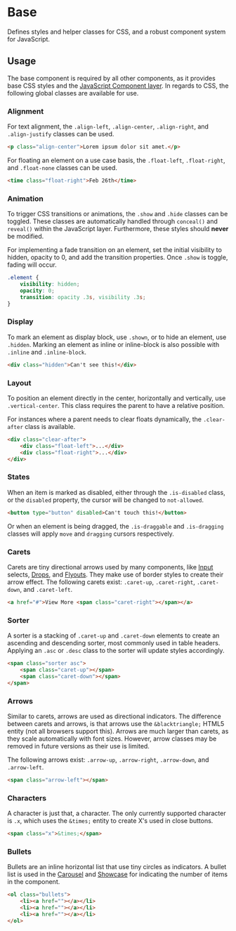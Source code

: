 # Base #

Defines styles and helper classes for CSS, and a robust component system for JavaScript.

## Usage ##

The base component is required by all other components, as it provides base CSS styles and
the [JavaScript Component layer](../development/js.md). In regards to CSS, the following
global classes are available for use.

### Alignment ###

For text alignment, the `.align-left`, `.align-center`, `.align-right`, and `.align-justify`
classes can be used.

```html
<p class="align-center">Lorem ipsum dolor sit amet.</p>
```

For floating an element on a use case basis, the `.float-left`, `.float-right`, and
`.float-none` classes can be used.

```html
<time class="float-right">Feb 26th</time>
```

### Animation ###

To trigger CSS transitions or animations, the `.show` and `.hide` classes can be toggled.
These classes are automatically handled through `conceal()` and `reveal()` within the
JavaScript layer. Furthermore, these styles should **never** be modified.

For implementing a fade transition on an element, set the initial visibility to hidden,
opacity to 0, and add the transition properties. Once `.show` is toggle, fading will occur.

```css
.element {
    visibility: hidden;
    opacity: 0;
    transition: opacity .3s, visibility .3s;
}
```

### Display ###

To mark an element as display block, use `.shown`, or to hide an element, use `.hidden`.
Marking an element as inline or inline-block is also possible with `.inline` and `.inline-block`.

```html
<div class="hidden">Can't see this!</div>
```

### Layout ###

To position an element directly in the center, horizontally and vertically, use `.vertical-center`.
This class requires the parent to have a relative position.

For instances where a parent needs to clear floats dynamically, the `.clear-after` class is available.

```html
<div class="clear-after">
    <div class="float-left">...</div>
    <div class="float-right">...</div>
</div>
```

### States ###

When an item is marked as disabled, either through the `.is-disabled` class, or the `disabled` property,
the cursor will be changed to `not-allowed`.

```html
<button type="button" disabled>Can't touch this!</button>
```

Or when an element is being dragged, the `.is-draggable` and `.is-dragging` classes will apply `move`
and `dragging` cursors respectively.

### Carets ###

Carets are tiny directional arrows used by many components, like [Input](input.md) selects, [Drops](drop.md),
and [Flyouts](flyout.md). They make use of border styles to create their arrow effect. The following carets exist:
`.caret-up`, `.caret-right`, `.caret-down`, and `.caret-left`.

```html
<a href="#">View More <span class="caret-right"></span></a>
```

### Sorter ###

A sorter is a stacking of `.caret-up` and `.caret-down` elements to create an ascending and descending sorter,
most commonly used in table headers. Applying an `.asc` or `.desc` class to the sorter will update styles accordingly.

```html
<span class="sorter asc">
    <span class="caret-up"></span>
    <span class="caret-down"></span>
</span>
```

### Arrows ###

Similar to carets, arrows are used as directional indicators. The difference between carets and arrows, is that arrows
use the `&blacktriangle;` HTML5 entity (not all browsers support this). Arrows are much larger than carets, as they
scale automatically with font sizes. However, arrow classes may be removed in future versions as their use is limited.

The following arrows exist: `.arrow-up`, `.arrow-right`, `.arrow-down`, and `.arrow-left`.

```html
<span class="arrow-left"></span>
```

### Characters ###

A character is just that, a character. The only currently supported character is `.x`, which uses the `&times;` entity
to create X's used in close buttons.

```html
<span class="x">&times;</span>
```

### Bullets ###

Bullets are an inline horizontal list that use tiny circles as indicators. A bullet list is used in the
[Carousel](carousel.md) and [Showcase](showcase.md) for indicating the number of items in the component.

```html
<ol class="bullets">
    <li><a href=""></a></li>
    <li><a href=""></a></li>
    <li><a href=""></a></li>
</ol>
```